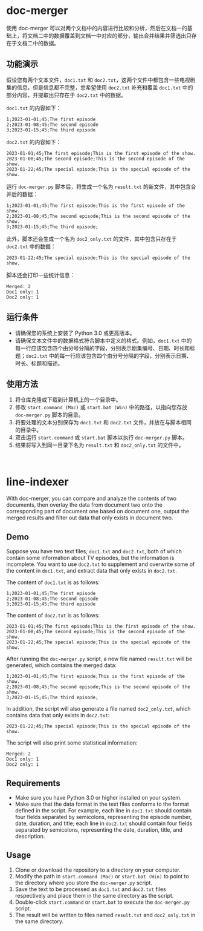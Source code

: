 # doc-merger
使用 doc-merger 可以对两个文档中的内容进行比较和分析，然后在文档一的基础上，将文档二中的数据覆盖到文档一中对应的部分，输出合并结果并筛选出只存在于文档二中的数据。

## 功能演示
假设您有两个文本文件，`doc1.txt` 和 `doc2.txt`，这两个文件中都包含一些电视剧集的信息，但是信息都不完整，您希望使用 `doc2.txt` 补充和覆盖 `doc1.txt` 中的部分内容，并提取出只存在于 `doc2.txt` 中的数据。

`doc1.txt` 的内容如下：
```
1;2023-01-01;45;The first episode
2;2023-01-08;45;The second episode
3;2023-01-15;45;The third episode
```
`doc2.txt` 的内容如下：
```
2023-01-01;45;The first episode;This is the first episode of the show.
2023-01-08;45;The second episode;This is the second episode of the show.
2023-01-22;45;The special episode;This is the special episode of the show.
```
运行 `doc-merger.py` 脚本后，将生成一个名为 `result.txt` 的新文件，其中包含合并后的数据：
```
1;2023-01-01;45;The first episode;This is the first episode of the show.
2;2023-01-08;45;The second episode;This is the second episode of the show.
3;2023-01-15;45;The third episode;
```
此外，脚本还会生成一个名为 `doc2_only.txt` 的文件，其中包含只存在于 `doc2.txt` 中的数据：
```
2023-01-22;45;The special episode;This is the special episode of the show.
```
脚本还会打印一些统计信息：
```
Merged: 2
Doc1 only: 1
Doc2 only: 1
```

## 运行条件
- 请确保您的系统上安装了 Python 3.0 或更高版本。
- 请确保文本文件中的数据格式符合脚本中定义的格式。例如，`doc1.txt` 中的每一行应该包含四个由分号分隔的字段，分别表示剧集编号、日期、时长和标题；`doc2.txt` 中的每一行应该包含四个由分号分隔的字段，分别表示日期、时长、标题和描述。

## 使用方法
1. 将仓库克隆或下载到计算机上的一个目录中。
2. 修改 `start.command (Mac)` 或 `start.bat (Win)` 中的路径，以指向您存放 `doc-merger.py` 脚本的目录。
3. 将要处理的文本分别保存为 `doc1.txt` 和 `doc2.txt` 文件，并放在与脚本相同的目录中。
4. 双击运行 `start.command` 或 `start.bat` 脚本以执行 `doc-merger.py` 脚本。
5. 结果将写入到同一目录下名为 `result.txt` 和 `doc2_only.txt` 的文件中。
<br>

# line-indexer
With doc-merger, you can compare and analyze the contents of two documents, then overlay the data from document two onto the corresponding part of document one based on document one, output the merged results and filter out data that only exists in document two.

## Demo
Suppose you have two text files, `doc1.txt` and `doc2.txt`, both of which contain some information about TV episodes, but the information is incomplete. You want to use `doc2.txt` to supplement and overwrite some of the content in `doc1.txt`, and extract data that only exists in `doc2.txt`.

The content of `doc1.txt` is as follows:
```
1;2023-01-01;45;The first episode
2;2023-01-08;45;The second episode
3;2023-01-15;45;The third episode
```
The content of `doc2.txt` is as follows:
```
2023-01-01;45;The first episode;This is the first episode of the show.
2023-01-08;45;The second episode;This is the second episode of the show.
2023-01-22;45;The special episode;This is the special episode of the show.
```
After running the `doc-merger.py` script, a new file named `result.txt` will be generated, which contains the merged data:
```
1;2023-01-01;45;The first episode;This is the first episode of the show.
2;2023-01-08;45;The second episode;This is the second episode of the show.
3;2023-01-15;45;The third episode;
```
In addition, the script will also generate a file named `doc2_only.txt`, which contains data that only exists in `doc2.txt`:
```
2023-01-22;45;The special episode;This is the special episode of the show.
```
The script will also print some statistical information:
```
Merged: 2
Doc1 only: 1
Doc2 only: 1
```

## Requirements
- Make sure you have Python 3.0 or higher installed on your system.
- Make sure that the data format in the text files conforms to the format defined in the script. For example, each line in `doc1.txt` should contain four fields separated by semicolons, representing the episode number, date, duration, and title; each line in `doc2.txt` should contain four fields separated by semicolons, representing the date, duration, title, and description.

## Usage
1. Clone or download the repository to a directory on your computer.
2. Modify the path in `start.command (Mac)` or `start.bat (Win)` to point to the directory where you store the `doc-merger.py` script.
3. Save the text to be processed as `doc1.txt` and `doc2.txt` files respectively and place them in the same directory as the script.
4. Double-click `start.command` or `start.bat` to execute the `doc-merger.py` script.
5. The result will be written to files named `result.txt` and `doc2_only.txt` in the same directory.
